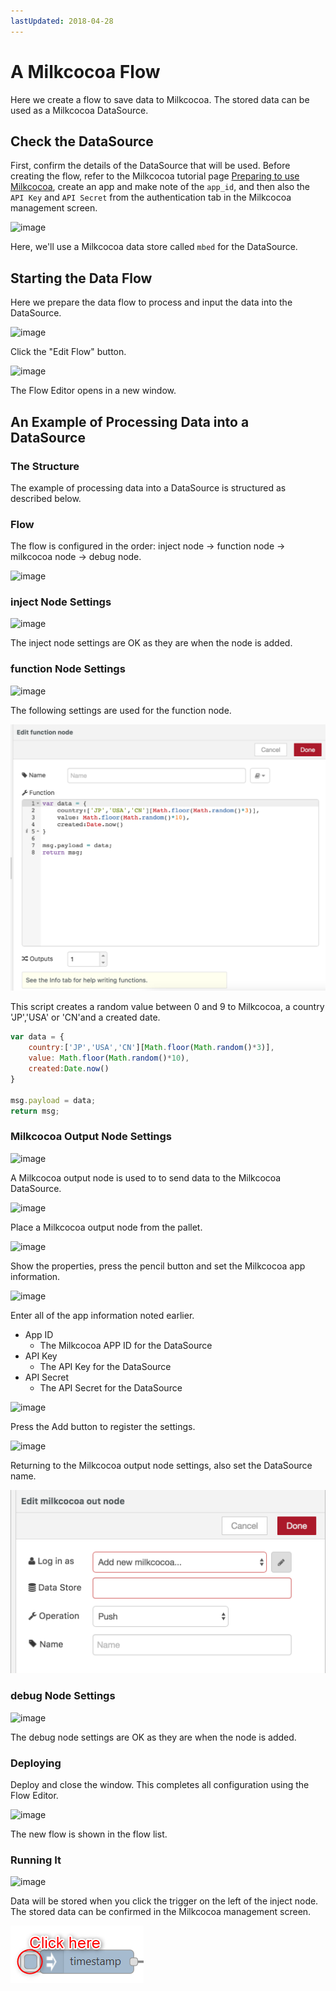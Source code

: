 ```yaml
---
lastUpdated: 2018-04-28
---
```


# A Milkcocoa Flow

Here we create a flow to save data to Milkcocoa. The stored data can be used as a Milkcocoa DataSource.

## Check the DataSource

First, confirm the details of the DataSource that will be used. Before creating the flow, refer to the Milkcocoa tutorial page [Preparing to use Milkcocoa](https://mlkcca.com/tutorial/page2.html), create an app and make note of the `app_id`, and then also the `API Key` and `API Secret` from the  authentication tab in the Milkcocoa management screen.

![image](../_asset/images/Flow/CreateFlow/flow-create-flow_01.png)

Here, we'll use a Milkcocoa data store called `mbed` for the DataSource.


## Starting the Data Flow

Here we prepare the data flow to process and input the data into the DataSource.

![image](../_asset/images/Flow/CreateFlow/flow-create-flow_12.png)

Click the "Edit Flow" button.

![image](../_asset/images/Flow/CreateFlow/flow-create-flow_13.png)

The Flow Editor opens in a new window.

## An Example of Processing Data into a DataSource

### The Structure

The example of processing data into a DataSource is structured as described below.

### Flow

The flow is configured in the order: inject node → function node → milkcocoa node → debug node.

![image](../_asset/images/Flow/CreateFlow/flow-create-flow_14.png)

### inject Node Settings

![image](../_asset/images/Flow/CreateFlow/flow-create-flow_15.png)

The inject node settings are OK as they are when the node is added.

### function Node Settings

![image](../_asset/images/Flow/CreateFlow/flow-create-flow_16.png)

The following settings are used for the function node.

![image](../../img/InfoMotion/DataSource/Milkcocoa-v2/CreateFlow-functionNode.png)

This script creates a random value between 0 and 9 to Milkcocoa,
a country 'JP','USA' or 'CN'and a created date. 

```javascript
var data = {
    country:['JP','USA','CN'][Math.floor(Math.random()*3)],
    value: Math.floor(Math.random()*10),
    created:Date.now()
}

msg.payload = data; 
return msg;
```

### Milkcocoa Output Node Settings

![image](../_asset/images/Flow/CreateFlow/flow-create-flow_18.png)

A Milkcocoa output node is used to to send data to the Milkcocoa DataSource.

![image](../_asset/images/Flow/CreateFlow/flow-create-flow_19.png)

Place a Milkcocoa output node from the pallet.

![image](../_asset/images/Flow/CreateFlow/flow-create-flow_20.png)

Show the properties, press the pencil button and set the Milkcocoa app information.

![image](../_asset/images/Flow/CreateFlow/flow-create-flow_21.png)

Enter all of the app information noted earlier.

* App ID
    * The Milkcocoa APP ID for the DataSource
* API Key
    * The API Key for the DataSource
* API Secret
    * The API Secret for the DataSource

![image](../_asset/images/Flow/CreateFlow/flow-create-flow_22.png)

Press the Add button to register the settings.

![image](../_asset/images/Flow/CreateFlow/flow-create-flow_23.png)

Returning to the Milkcocoa output node settings, also set the DataSource name.

![image](../../img/InfoMotion/DataSource/Milkcocoa-v2/CreateFlow-milkcocoaSettingNode.png)

### debug Node Settings

![image](../_asset/images/Flow/CreateFlow/flow-create-flow_25.png)

The debug node settings are OK as they are when the node is added.

### Deploying

Deploy and close the window. This completes all configuration using the Flow Editor.

![image](../_asset/images/Flow/CreateFlow/flow-create-flow_26.png)

The new flow is shown in the flow list.

### Running It

![image](../_asset/images/Flow/CreateFlow/flow-create-flow_27.png)

Data will be stored when you click the trigger on the left of the inject node. The stored data can be confirmed in the Milkcocoa management screen.

![image](../_asset/images/Flow/CreateFlow/flow-create-flow_28.png)
